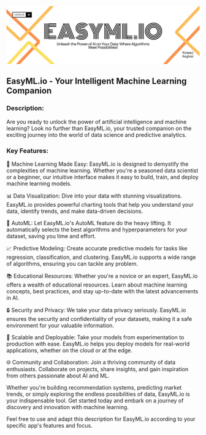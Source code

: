 ![](https://github.com/rimmelasghar/EasyML.io/blob/main/imgs/easyml-cover.jpg)

## EasyML.io - Your Intelligent Machine Learning Companion

### Description:

Are you ready to unlock the power of artificial intelligence and machine learning? Look no further than EasyML.io, your trusted companion on the exciting journey into the world of data science and predictive analytics.

### Key Features:

🤖 Machine Learning Made Easy: EasyML.io is designed to demystify the complexities of machine learning. Whether you're a seasoned data scientist or a beginner, our intuitive interface makes it easy to build, train, and deploy machine learning models.

📊 Data Visualization: Dive into your data with stunning visualizations. EasyML.io provides powerful charting tools that help you understand your data, identify trends, and make data-driven decisions.

🧠 AutoML: Let EasyML.io's AutoML feature do the heavy lifting. It automatically selects the best algorithms and hyperparameters for your dataset, saving you time and effort.

📈 Predictive Modeling: Create accurate predictive models for tasks like regression, classification, and clustering. EasyML.io supports a wide range of algorithms, ensuring you can tackle any problem.

📚 Educational Resources: Whether you're a novice or an expert, EasyML.io offers a wealth of educational resources. Learn about machine learning concepts, best practices, and stay up-to-date with the latest advancements in AI.

🔒 Security and Privacy: We take your data privacy seriously. EasyML.io ensures the security and confidentiality of your datasets, making it a safe environment for your valuable information.

🚀 Scalable and Deployable: Take your models from experimentation to production with ease. EasyML.io helps you deploy models for real-world applications, whether on the cloud or at the edge.

🌐 Community and Collaboration: Join a thriving community of data enthusiasts. Collaborate on projects, share insights, and gain inspiration from others passionate about AI and ML.

Whether you're building recommendation systems, predicting market trends, or simply exploring the endless possibilities of data, EasyML.io is your indispensable tool. Get started today and embark on a journey of discovery and innovation with machine learning.

Feel free to use and adapt this description for EasyML.io according to your specific app's features and focus.
